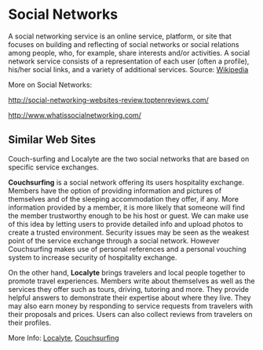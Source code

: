 # Social Networks #

A social networking service is an online service, platform, or site that focuses on building and reflecting of social networks or social relations among people, who, for example, share interests and/or activities. A social network service consists of a representation of each user (often a profile), his/her social links, and a variety of additional services. Source: [Wikipedia](http://en.wikipedia.org/wiki/Social_networking_service)

More on Social Networks:

http://social-networking-websites-review.toptenreviews.com/

http://www.whatissocialnetworking.com/

## Similar Web Sites ##

Couch-surfing and Localyte are the two social networks that are based on specific service exchanges.

**Couchsurfing** is a social network offering its users hospitality exchange. Members have the option of providing information and pictures of themselves and of the sleeping accommodation they offer, if any. More information provided by a member, it is more likely that someone will find the member trustworthy enough to be his host or guest. We can make use of this idea by letting users to provide detailed info and upload photos to create a trusted environment. Security issues may be seen as the weakest point of the service exchange through a social network. However Couchsurfing makes use of personal references and a personal vouching system to increase security of hospitality exchange.

On the other hand, **Localyte** brings travelers and local people together to promote travel experiences. Members write about themselves as well as the services they offer such as tours, driving, tutoring and more. They provide helpful answers to demonstrate their expertise about where they live. They may also earn money by responding to service requests from travelers with their proposals and prices. Users can also collect reviews from travelers on their profiles.

More Info: [Localyte](http://www.localyte.com/), [Couchsurfing](http://www.couchsurfing.org/)